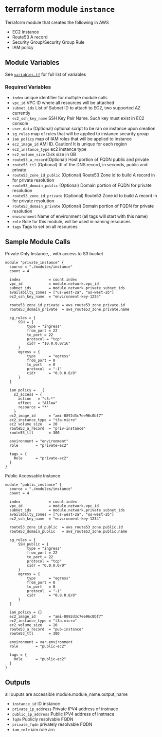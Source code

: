 # terraform module `instance`
Terraform module that creates the following in AWS
 - EC2 Instance
 - Route53 A record
 - Security Group/Security Group Rule
 - IAM policy 

## Module Variables

See [`variables.tf`](./variables.tf) for full list of variables

### Required Variables

- `index` unique identifier for multiple module calls
- `vpc_id` VPC ID where all resources will be attached
- `subnet_ids` List of Subnet ID to attach to EC2, two supported AZ currently
- `ec2_ssh_key_name` SSH Key Pair Name. Such key must exist in EC2 console
- `user_data` (Optional) optional script to be ran on instance upon creation
- `sg_rules` map of rules that will be applied to instance security group
- `iam_policy` map of IAM roles that will be applied to instance
- `ec2_image_id` AMI ID. Caution! It is unique for each region
- `ec2_instance_type` ec2 instance type
- `ec2_volume_size` Disk size in GB
- `route53_a_record`(Optional) Host portion of FQDN public and private
- `route53_ttl` (Optional) ttl of the DNS record, in seconds, public and private
- `route53_zone_id_public` (Optional) Route53 Zone id to build A record in for private resolution
- `route53_domain_public` (Optional) Domain portion of FQDN for private resolution
- `route53_zone_id_private` (Optional) Route53 Zone id to build A record in for private resolution
- `route53_domain_private` (Optional) Domain portion of FQDN for private resolution
- `environment` Name of environment (all tags will start with this name)
- `role` Role for this module, will be used in naming resources
- `tags` Tags to set on all resources

## Sample Module Calls

Private Only Instance, , with access to S3 bucket

```hcl
module "private_instance" {
  source = "./modules/instance"
  count = 4

  index             = count.index
  vpc_id            = module.network.vpc_id
  subnet_ids        = module.network.private_subnet_ids
  availabilty_zones = ["us-west-2a", "us-west-2b"]
  ec2_ssh_key_name  = "environment-key-1234"

  route53_zone_id_private = aws_route53_zone.private.id
  route53_domain_private  = aws_route53_zone.private.name

  sg_rules = {
      SSH = {
          type = "ingress"
          from_port = 22
          to_port = 22
          protocol = "tcp"
          cidr = "10.0.0.0/16"
      }
      egress = {
          type      = "egress"
          from_port = 0
          to_port   = 0
          protocol  = "-1"
          cidr      = "0.0.0.0/0"
      }
  }

  iam_policy =   {
    s3_access = {
      action   = "s3:*"
      effect   = "Allow"
      resource = "*"
    }
  ec2_image_id      = "ami-0892d3c7ee96c0bf7"
  ec2_instance_type = "t3a.micro"
  ec2_volume_size   = 20
  route53_a_record  = "priv-instance"
  route53_ttl       = 300

  environment = "environment"
  role        = "private-ec2"

  tags = {
    Role      = "private-ec2"
  }
}
```

Public Accessable Instance

```hcl
module "public_instance" {
  source = "./modules/instance"
  count = 4

  index             = count.index
  vpc_id            = module.network.vpc_id
  subnet_ids        = module.network.private_subnet_ids
  availabilty_zones = ["us-west-2a", "us-west-2b"]
  ec2_ssh_key_name  = "environment-key-1234"

  route53_zone_id_public  = aws_route53_zone.public.id
  route53_domain_public   = aws_route53_zone.public.name

  sg_rules = {
      SSH_public = {
          type = "ingress"
          from_port = 22
          to_port = 22
          protocol = "tcp"
          cidr = "0.0.0.0/0"
      }
      egress = {
          type      = "egress"
          from_port = 0
          to_port   = 0
          protocol  = "-1"
          cidr      = "0.0.0.0/0"
      }
  }

  iam_policy = {}
  ec2_image_id      = "ami-0892d3c7ee96c0bf7"
  ec2_instance_type = "t3a.micro"
  ec2_volume_size   = 20
  route53_a_record  = "pub-instance"
  route53_ttl       = 300

  environment = var.environment
  role        = "public-ec2"

  tags = {
    Role      = "public-ec2"
  }
}
```

## Outputs

all ouputs are accessible module.module_name.output_name

- `instance_id`  ID instance
- `private_ip_address` Private IPV4 address of instnace
- `public_ip_address` Public IPV4 address of instnace
- `fqdn` Publicly resolvable FQDN
- `private_fqdn` privately resolvable FQDN
- `iam_role` iam role arn
